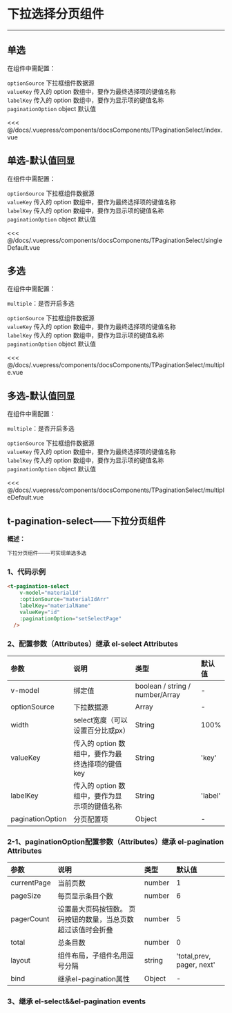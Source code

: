 # 下拉选择分页组件

---
## 单选

<common-code-format>
  <docsComponents-TPaginationSelect-index slot="source"></docsComponents-TPaginationSelect-index>
  在组件中需配置：

`optionSource` 下拉框组件数据源<br/>
`valueKey` 传入的 option 数组中，要作为最终选择项的键值名称<br/>
`labelKey` 传入的 option 数组中，要作为显示项的键值名称<br/>
`paginationOption` object 默认值<br/>

   <<< @/docs/.vuepress/components/docsComponents/TPaginationSelect/index.vue
</common-code-format>

## 单选-默认值回显

<common-code-format>
  <docsComponents-TPaginationSelect-singleDefault slot="source"></docsComponents-TPaginationSelect-singleDefault>
  在组件中需配置：

`optionSource` 下拉框组件数据源<br/>
`valueKey` 传入的 option 数组中，要作为最终选择项的键值名称<br/>
`labelKey` 传入的 option 数组中，要作为显示项的键值名称<br/>
`paginationOption` object 默认值<br/>

   <<< @/docs/.vuepress/components/docsComponents/TPaginationSelect/singleDefault.vue
</common-code-format>

## 多选

<common-code-format>
  <docsComponents-TPaginationSelect-multiple slot="source"></docsComponents-TPaginationSelect-multiple>
  在组件中需配置：

`multiple`：是否开启多选<br/>

`optionSource` 下拉框组件数据源<br/>
`valueKey` 传入的 option 数组中，要作为最终选择项的键值名称<br/>
`labelKey` 传入的 option 数组中，要作为显示项的键值名称<br/>
`paginationOption` object 默认值<br/>

   <<< @/docs/.vuepress/components/docsComponents/TPaginationSelect/multiple.vue
</common-code-format>

## 多选-默认值回显

<common-code-format>
  <docsComponents-TPaginationSelect-multipleDefault slot="source"></docsComponents-TPaginationSelect-multipleDefault>
  在组件中需配置：

`multiple`：是否开启多选<br/>

`optionSource` 下拉框组件数据源<br/>
`valueKey` 传入的 option 数组中，要作为最终选择项的键值名称<br/>
`labelKey` 传入的 option 数组中，要作为显示项的键值名称<br/>
`paginationOption` object 默认值<br/>

   <<< @/docs/.vuepress/components/docsComponents/TPaginationSelect/multipleDefault.vue
</common-code-format>

## t-pagination-select——下拉分页组件

**概述：**

`下拉分页组件————可实现单选多选`

### 1、代码示例

```html
<t-pagination-select
    v-model="materialId"
    :optionSource="materialIdArr"
    labelKey="materialName"
    valueKey="id"
    :paginationOption="setSelectPage"
  />
```

### 2、配置参数（Attributes）继承 el-select Attributes

| 参数             | 说明                                             | 类型                            | 默认值  |
| :--------------- | :----------------------------------------------- | :------------------------------ | :------ |
| v-model          | 绑定值                                           | boolean / string / number/Array | -       |
| optionSource     | 下拉数据源                                       | Array                           | -       |
| width            | select宽度（可以设置百分比或px）                 | String                          | 100%    |
| valueKey         | 传入的 option 数组中，要作为最终选择项的键值 key | String                          | 'key'   |
| labelKey         | 传入的 option 数组中，要作为显示项的键值名称     | String                          | 'label' |
| paginationOption | 分页配置项                                       | Object                          | -       |

### 2-1、paginationOption配置参数（Attributes）继承 el-pagination Attributes

| 参数        | 说明                                                          | 类型   | 默认值                    |
| :---------- | :------------------------------------------------------------ | :----- | :------------------------ |
| currentPage | 当前页数                                                      | number | 1                         |
| pageSize    | 每页显示条目个数                                              | number | 6                         |
| pagerCount  | 设置最大页码按钮数。 页码按钮的数量，当总页数超过该值时会折叠 | number | 5                         |
| total       | 总条目数                                                      | number | 0                         |
| layout      | 组件布局，子组件名用逗号分隔                                  | string | 'total,prev, pager, next' |
| bind        | 继承el-pagination属性                                         | Object | -                         |

### 3、继承 el-select&&el-pagination events
